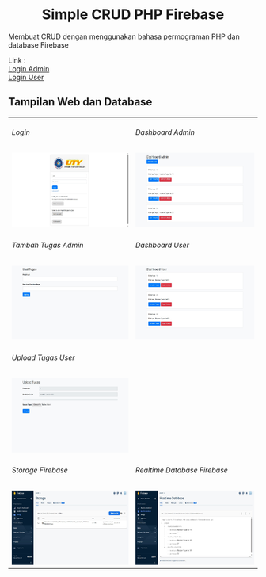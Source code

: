<div align="center">
  <h1>Simple CRUD PHP Firebase</h1>
</div>

<p>Membuat CRUD dengan menggunakan bahasa permograman PHP dan database Firebase</p>

<p>Link : 
<br>
  <a href="http://crud-admin.infinityfreeapp.com/admin/login.php">Login Admin</a>
<br>
  <a href="http://crud-user.infinityfreeapp.com/user/login.php">Login User</a>
</p>

<h2>Tampilan Web dan Database</h2>
<div align="center">
  <table>
    <tr>
      <td>
        <h6>Login</h6>
        <img height="150em" src="Tampilan/login.png"/>
      </td>
      <td colspan="2">
        <h6>Dashboard Admin</h6>
        <img height="150em" src="Tampilan/dashboard_admin.png"/>
      </td>
    </tr>
    <tr>
      <td>
        <h6>Tambah Tugas Admin</h6>
        <img height="150em" src="Tampilan/tambah_tugas_admin.png"/>
      </td>
      <td>
        <h6>Dashboard User</h6>
        <img height="150em" src="Tampilan/dashboard_user.png"/>
      </td>
    </tr>
    <tr>
      <td>
        <h6>Upload Tugas User</h6>
        <img height="150em" src="Tampilan/upload.png"/>
      </td>
    </tr>
    <tr>
      <td>
        <h6>Storage Firebase</h6>
        <img height="150em" src="Tampilan/storage.png"/>
      </td>
      <td>
        <h6>Realtime Database Firebase</h6>
        <img height="150em" src="Tampilan/RDB.png"/>
      </td>
    </tr>
    
  </table>
</div>

